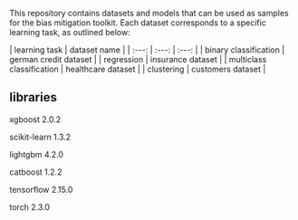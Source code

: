 This repository contains datasets and models that can be used as samples for the bias mitigation toolkit. Each dataset corresponds to a specific learning task, as outlined below:

| learning task | dataset name | 
| :---:   | :---: | :---: |
| binary classification | german credit dataset | 
| regression | insurance dataset | 
| multiclass classification | healthcare dataset | 
| clustering | customers dataset | 


## libraries

xgboost     2.0.2

scikit-learn    1.3.2

lightgbm    4.2.0

catboost    1.2.2

tensorflow      2.15.0

torch    2.3.0

